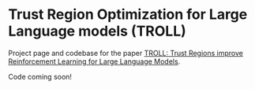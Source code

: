 # Trust Region Optimization for Large Language models (TROLL)

Project page and codebase for the paper [TROLL: Trust Regions improve Reinforcement Learning for Large Language Models](http://arxiv.org/abs/2510.xxxxx).

Code coming soon!